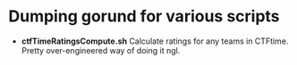 # Dumping gorund for various scripts

- **ctfTimeRatingsCompute.sh** 
	Calculate ratings for any teams in CTFtime. Pretty over-engineered way of doing it ngl.
